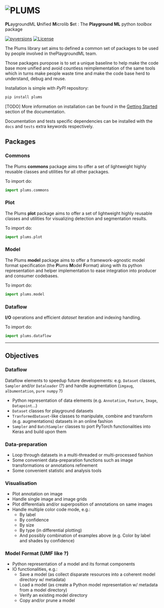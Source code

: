 # ![PLUMS](docs/source/_static/plums.png)

**PL**aygroundML **U**nified **M**icrolib **S**et : The **Playground ML** python *toolbox* package

[![pyversions](https://img.shields.io/badge/python-3.6%20%7C%203.7%20%7C%203.8%20%7C%203.9-informational)](https://github.com/airbusgeo/playground-plums)
[![License](https://img.shields.io/badge/License-MIT-green)](https://choosealicense.com/licenses/mit/)


The Plums library set aims to defined a common set of packages to be used by people involved in thePlaygroundML team.

Those packages puropose is to set a unique baseline to help make the code base more unified and avoid countless reimplementation of the same tools which in turns make people waste time and make the code base herd to understand,
debug and reuse.

Installation is simple with *PyPI* repository:

```bash
pip install plums
```

[TODO]
More information on installation can be found in the [Getting Started](https://playground-plums.readthedocs.io/en/latest/content/getting_started.html) section of the documentation.

Documentation and tests specific dependencies can be installed with the ``docs`` and ``tests`` extra keywords respectively.

## Packages

### Commons

The Plums **commons** package aims to offer a set of lightweight highly
reusable classes and utilities for all other packages.

To import do:

```python
import plums.commons
```

### Plot

The Plums **plot** package aims to offer a set of lightweight highly
reusable classes and utilities for visualizing detection and segmentation
results.

To import do:

```python
import plums.plot
```

### Model

The Plums **model** package aims to offer a framework-agnostic model
format specification (the **P**lums **M**odel **F**ormat) along with its
python representation and helper implementation to ease integration into
producer and consumer codebases.

To import do:

```python
import plums.model
```

### Dataflow

**I/O** operations and efficient *dataset* iteration and indexing
handling.

To import do:

```python
import plums.dataflow
```

-------------------------------------------------------------------

## Objectives

### Dataflow

Dataflow elements to speedup future developements: e.g. `Dataset` classes, `Sampler` and/or `Dataloader` (?) and handle augmentation (`imgaug`, `albumentation`, `pure numpy` ?)

* Python representation of data elements (e.g. `Annotation`, `Feature`, `Image`, `Datapoint`...)
* `Dataset` classes for playground datasets
* `TranformedDataset`-like classes to manipulate, combine and transform (e.g. augmentations) datasets in an online fashion
* `Sampler` and `BatchSampler` classes to port PyTorch functionalities into Keras and build upon them

### Data-preparation

* Loop through datasets in a multi-threaded or multi-processed fashion
* Some convenient data-preparation functions such as image transformations or annotations refinement
* Some convenient statistic and analysis tools

### Visualisation

* Plot annotation on image
* Handle single image and image grids
* Plot differentials and/or superposition of annotations on same images
* Handle multiple color code mode, e.g.:
	* By label
	* By confidence
	* By size
	* By type (in differential plotting)
	* And possibly combination of examples above (e.g. Color by label and shades by confidence)

### Model Format (UMF like ?)

* Python representation of a model and its format components
* IO functionalities, e.g.:
	* Save a model (as collect disparate resources into a coherent model directory w/ metadata)
	* Load a model (as create a Python model representation w/ metadata from a model directory)
	* Verify an existing model directory
	* Copy and/or prune a model
